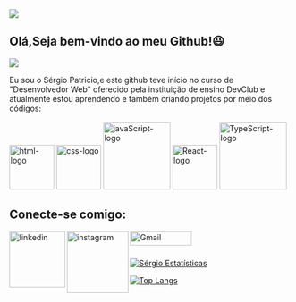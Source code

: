 <img src="https://github.com/ritik307/ritik307/blob/main/images/header_.png?raw=true" />
 
 ## Olá,Seja bem-vindo ao meu Github!😃
  
  ![](https://komarev.com/ghpvc/?username=your-github-sergiopro48)

Eu sou o Sérgio Patricio,e este github teve início no curso de "Desenvolvedor Web" oferecido pela instituição de ensino DevClub e atualmente estou aprendendo e também criando projetos por meio dos códigos:
<br>
<br>
<img src="https://img.shields.io/badge/HTML-239120?logo=html5&logoColor=white&style=for-the-badge" alt=html-logo width="80px" />
<img src="https://img.shields.io/badge/CSS3-1572B6?style=for-the-badge&logo=css3&logoColor=white"  alt=css-logo  width="80px" />
<img src="https://img.shields.io/badge/JavaScript-F7DF1E?logo=javascript&logoColor=black&style=for-the-badge" alt=javaScript-logo width="120px"  />
<img src="https://img.shields.io/badge/React-20232A?logo=react&logoColor=61DAFB&style=for-the-badge" alt=React-logo width="80px" />
<img src="https://img.shields.io/badge/TypeScript-007ACC?style=for-the-badge&logo=typescript&logoColor=white" alt=TypeScript-logo width="120px"  />
  
## Conecte-se comigo:
 <a href="https://www.linkedin.com/in/sergiopro4813/">
 <img align="left" alt="linkedin" width="100px" src="https://img.shields.io/badge/LinkedIn-0077B5?style=for-the-badge&logo=linkedin&logoColor=white" />
 <a href="https://www.instagram.com/sergio_santospp/">
  <img align="left" alt="instagram" width="110px" src="https://img.shields.io/badge/Instagram-E4405F?style=for-the-badge&logo=instagram&logoColor=white"/>
  <a href="https://mail.google.com/mail/u/0/#inbox/">
  <img align="left" alt="Gmail" height="25px" width="110px"src="https://img.shields.io/badge/Gmail-D14836?style=for-the-badge&logo=gmail&logoColor=white"/>
    
  <br>
  <br>
  

  [![ Sérgio Estatísticas](https://github-readme-stats.vercel.app/api?username=SergioPro48)](https://github.com/anuraghazra/github-readme-stats)
  <br>
  
  
  [![Top Langs](https://github-readme-stats.vercel.app/api/top-langs/?username=sergiopro48)](https://github.com/anuraghazra/github-readme-stats)
  <br>
 
 
 
  
  
  
  
 
 

